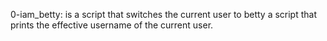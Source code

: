 0-iam_betty: is a script that switches the current user to betty
a script that prints the effective username of the current user.
